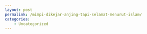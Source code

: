 ```yaml
---
layout: post
permalink: /mimpi-dikejar-anjing-tapi-selamat-menurut-islam/
categories:
    - Uncategorized
---
```


